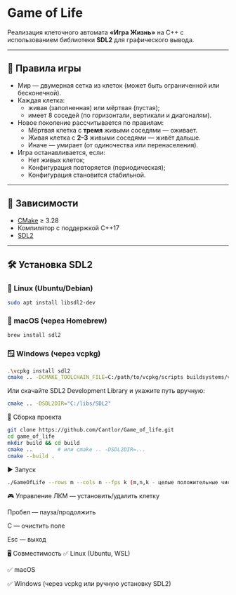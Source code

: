 # Game of Life

Реализация клеточного автомата **«Игра Жизнь»** на C++ с использованием библиотеки **SDL2** для графического вывода.

---

## 📜 Правила игры

- Мир — двумерная сетка из клеток (может быть ограниченной или бесконечной).
- Каждая клетка:
  - живая (заполненная) или мёртвая (пустая);
  - имеет 8 соседей (по горизонтали, вертикали и диагоналям).
- Новое поколение рассчитывается по правилам:
  - Мёртвая клетка с **тремя** живыми соседями — оживает.
  - Живая клетка с **2–3** живыми соседями — живёт дальше.
  - Иначе — умирает (от одиночества или перенаселения).
- Игра останавливается, если:
  - Нет живых клеток;
  - Конфигурация повторяется (периодическая);
  - Конфигурация становится стабильной.

---

## 🔧 Зависимости

- [CMake](https://cmake.org/) ≥ 3.28
- Компилятор с поддержкой C++17
- [SDL2](https://libsdl.org/)

---

## 🛠 Установка SDL2

### 🐧 Linux (Ubuntu/Debian)

```bash
sudo apt install libsdl2-dev
```

### 🍎 macOS (через Homebrew)
```bash
brew install sdl2
```

### 🪟 Windows (через vcpkg)
```bash
.\vcpkg install sdl2
cmake .. -DCMAKE_TOOLCHAIN_FILE=C:/path/to/vcpkg/scripts buildsystems/vcpkg.cmake
```



Или скачайте SDL2 Development Library и укажите путь вручную:
```bash
cmake .. -DSDL2DIR="C:/libs/SDL2"
```

🧱 Сборка проекта
```bash
git clone https://github.com/Cantlor/Game_of_life.git
cd game_of_life
mkdir build && cd build
cmake ..        # или cmake .. -DSDL2DIR=...
cmake --build .
```

▶️ Запуск
```bash
./GameOfLife --rows m --cols n --fps k (m,n,k - целые положительные числа)
```


🎮 Управление
ЛКМ — установить/удалить клетку

Пробел — пауза/продолжить

C — очистить поле

Esc — выход

🖥️ Совместимость
✅ Linux (Ubuntu, WSL)

✅ macOS

✅ Windows (через vcpkg или ручную установку SDL2)


